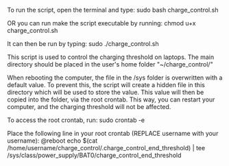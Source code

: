 To run the script, open the terminal and type: 
sudo bash charge_control.sh

OR you can run make the script executable by running: 
chmod u+x charge_control.sh

It can then be run by typing: 
sudo ./charge_control.sh

This script is used to control the charging threshold on laptops.
The main directory should be placed in the user's home folder "~/charge_control/"

When rebooting the computer, the file in the /sys folder is overwritten with a default value.
To prevent this, the script will create a hidden file in this directory which will be used to store the value.
This value will then be copied into the folder, via the root crontab. This way, you can restart your computer,
and the charging threshold will not be affected.

To access the root crontab, run: 
sudo crontab -e

Place the following line in your root crontab (REPLACE username with your username):
@reboot echo $(cat /home/username/charge_control/.charge_control_end_threshold) | tee /sys/class/power_supply/BAT0/charge_control_end_threshold